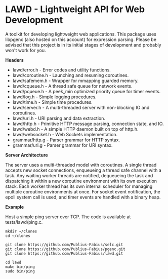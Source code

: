 # LAWD - Lightweight API for Web Development

A toolkit for developing lightweight web applications.  This package uses 
libpgenc (also hosted on this account) for expression parsing.  Please be 
advised that this project is in its initial stages of development and 
probably won't work for you.

**Headers**

- lawd/error.h - Error codes and utility functions.
- lawd/coroutine.h - Launching and resuming coroutines.
- lawd/safemem.h - Wrapper for mmapping guarded memory.
- lawd/cqueue.h - A thread safe queue for network events.
- lawd/pqueue.h - A peek_min optimized priority queue for timer events.
- lawd/log.h - Simple logging procedures.
- lawd/time.h - Simple time procedures.
- lawd/server.h - A multi-threaded server with non-blocking IO and coroutines.
- lawd/uri.h - URI parsing and data extraction.
- lawd/http.h - Primitive HTTP message parsing, connection state, and IO.
- lawd/webd.h - A simple HTTP daemon built on top of http.h.
- lawd/websocket.h - Web Sockets implementation.
- grammar/http.g - Parser grammar for HTTP syntax.
- grammar/uri.g - Parser grammar for URI syntax.

**Server Architecture**

The server uses a multi-threaded model with coroutines.  A single thread 
accepts new socket connections, enqueueing a thread safe channel with a task. 
Any waiting worker threads are notified, dequeueing the task and dispatching 
it within a new coroutine environment with its own execution stack.  Each 
worker thread has its own internal scheduler for managing multiple coroutine 
environments at once. For socket event notification, the epoll system call is 
used, and timer events are handled with a binary heap.

**Example**

Host a simple ping server over TCP.  The code is available at tests/lawd/ping.c.

```
mkdir ~/clones
cd ~/clones

git clone https://github.com/Publius-Fabius/selc.git
git clone https://github.com/Publius-Fabius/pgenc.git
git clone https://github.com/Publius-Fabius/lawd.git

cd lawd
make bin/ping
sudo bin/ping
```
